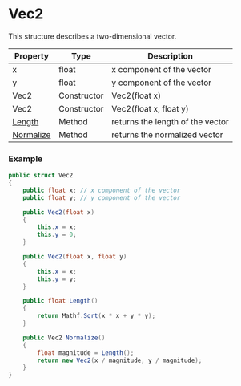 # Vec2
This structure describes a two-dimensional vector.

| Property | Type | Description |
| - | - | - |
| x | float | x component of the vector |
| y | float | y component of the vector |
| Vec2 | Constructor | Vec2(float x) |
| Vec2 | Constructor | Vec2(float x, float y) |
| [Length](Vec2_Length) | Method | returns the length of the vector | 
| [Normalize](Vec2_Normalize.md) | Method | returns the normalized vector |

### Example
```csharp
public struct Vec2
{
    public float x; // x component of the vector
    public float y; // y component of the vector

    public Vec2(float x)
    {
        this.x = x;
        this.y = 0;
    }

    public Vec2(float x, float y)
    {
        this.x = x;
        this.y = y;
    }

    public float Length()
    {
        return Mathf.Sqrt(x * x + y * y);
    }

    public Vec2 Normalize()
    {
        float magnitude = Length();
        return new Vec2(x / magnitude, y / magnitude);
    }
}
```